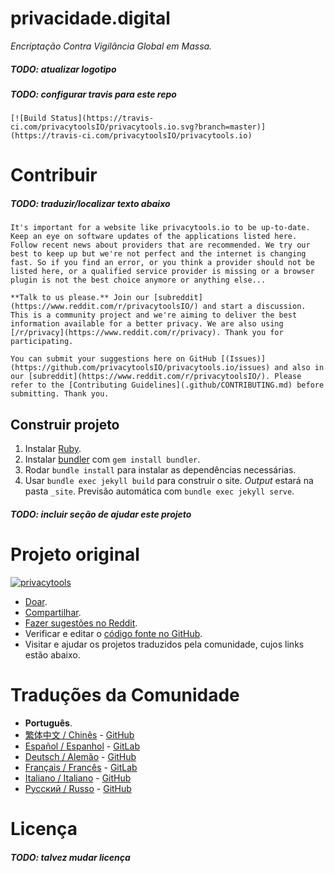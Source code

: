# privacidade.digital

_Encriptação Contra Vigilância Global em Massa._

##### TODO: atualizar logotipo
##### TODO: configurar travis para este repo

```
[![Build Status](https://travis-ci.com/privacytoolsIO/privacytools.io.svg?branch=master)](https://travis-ci.com/privacytoolsIO/privacytools.io)

```

# Contribuir

##### TODO: traduzir/localizar texto abaixo

```
It's important for a website like privacytools.io to be up-to-date. Keep an eye on software updates of the applications listed here. Follow recent news about providers that are recommended. We try our best to keep up but we're not perfect and the internet is changing fast. So if you find an error, or you think a provider should not be listed here, or a qualified service provider is missing or a browser plugin is not the best choice anymore or anything else...

**Talk to us please.** Join our [subreddit](https://www.reddit.com/r/privacytoolsIO/) and start a discussion. This is a community project and we're aiming to deliver the best information available for a better privacy. We are also using [/r/privacy](https://www.reddit.com/r/privacy). Thank you for participating.

You can submit your suggestions here on GitHub [(Issues)](https://github.com/privacytoolsIO/privacytools.io/issues) and also in our [subreddit](https://www.reddit.com/r/privacytoolsIO/). Please refer to the [Contributing Guidelines](.github/CONTRIBUTING.md) before submitting. Thank you.
```

## Construir projeto

1. Instalar [Ruby](https://www.ruby-lang.org/pt/documentation/installation/).
1. Instalar [bundler](https://bundler.io/) com `gem install bundler`.
1. Rodar `bundle install` para instalar as dependências necessárias.
1. Usar `bundle exec jekyll build` para construir o site. _Output_ estará na pasta `_site`. Previsão automática com `bundle exec jekyll serve`.

##### TODO: incluir seção de ajudar este projeto

# Projeto original

[![privacytools](https://privacytools.io/assets/img/layout/logo.png)](https://www.privacytools.io/)

- [Doar](https://www.privacytools.io/donate/).
- [Compartilhar](https://www.privacytools.io/#participate).
- [Fazer sugestões no Reddit](https://www.reddit.com/r/privacytoolsIO/).
- Verificar e editar o [código fonte no GitHub](https://github.com/privacytoolsIO/privacytools.io).
- Visitar e ajudar os projetos traduzidos pela comunidade, cujos links estão abaixo.

# Traduções da Comunidade

- __Português__.
- [繁体中文 / Chinês](https://privacytools.twngo.xyz/) - [GitHub](https://github.com/twngo/privacytools-zh)
- [Español / Espanhol](https://victorhck.gitlab.io/privacytools-es/) - [GitLab](https://gitlab.com/victorhck/privacytools-es)
- [Deutsch / Alemão](https://privacytools.it-sec.rocks/) - [GitHub](https://github.com/Anon215/privacytools.it-sec.rocks)
- [Français / Francês](https://privacytools.dreads-unlock.fr/) - [GitLab](https://gitlab.com/Booteille/privacytools)
- [Italiano / Italiano](https://privacytools-it.github.io/) - [GitHub](https://github.com/privacytools-it/privacytools-it.github.io)
- [Русский / Russo](https://privacytools.ru) - [GitHub](https://github.com/c0rdis/privacytools.ru)

# Licença

##### TODO: talvez mudar licença
